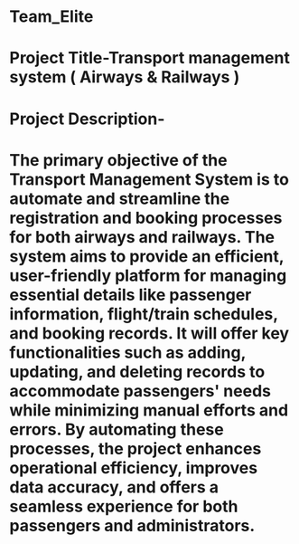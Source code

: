 # Team_Elite
# Project Title-Transport management system ( Airways & Railways )
# Project Description-
# The primary objective of the Transport Management System is to automate and streamline the registration and booking processes for both airways and railways. The system aims to provide an efficient, user-friendly platform for managing essential details like passenger information, flight/train schedules, and booking records. It will offer key functionalities such as adding, updating, and deleting records to accommodate passengers' needs while minimizing manual efforts and errors. By automating these processes, the project enhances operational efficiency, improves data accuracy, and offers a seamless experience for both passengers and administrators.
